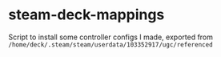 # steam-deck-mappings

Script to install some controller configs I made, exported from `/home/deck/.steam/steam/userdata/103352917/ugc/referenced`
